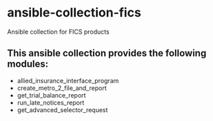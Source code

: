 # ansible-collection-fics
Ansible collection for FICS products

## This ansible collection provides the following modules:
- allied_insurance_interface_program
- create_metro_2_file_and_report
- get_trial_balance_report
- run_late_notices_report
- get_advanced_selector_request
